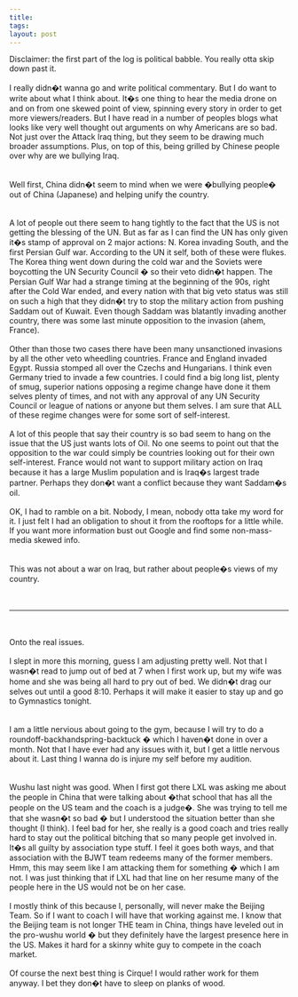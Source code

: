 ```yaml
---
title: 
tags: 
layout: post
---
```

Disclaimer: the first part of the log is political babble. You really otta skip down past it. <br /><br />I really didn�t wanna go and write political commentary.  But I do want to write about what I think about.  It�s one thing to hear the media drone on and on from one skewed point of view, spinning every story in order to get more viewers/readers.  But I have read in a number of peoples blogs what looks like very well thought out arguments on why Americans are so bad.  Not just over the Attack Iraq thing, but they seem to be drawing much broader assumptions.  Plus, on top of this, being grilled by Chinese people over why are we bullying Iraq.  <br /><br />Well first, China didn�t seem to mind when we were �bullying people� out of China (Japanese) and helping unify the country.  <br /><br />A lot of people out there seem to hang tightly to the fact that the US is not getting the blessing of the UN.  But as far as I can find the UN has only given it�s stamp of approval on 2 major actions: N. Korea invading South, and the first Persian Gulf war.  According to the UN it self, both of these were flukes.  The Korea thing went down during the cold war and the Soviets were boycotting the UN Security Council � so their veto didn�t happen.  The Persian Gulf War had a strange timing at the beginning of the 90s, right after the Cold War ended, and every nation with that big veto status was still on such a high that they didn�t try to stop the military action from pushing Saddam out of Kuwait.  Even though Saddam was blatantly invading another country, there was some last minute opposition to the invasion (ahem, France).<br /><br />Other than those two cases there have been many unsanctioned invasions by all the other veto wheedling countries.  France and England invaded Egypt. Russia stomped all over the Czechs and Hungarians.   I think even Germany tried to invade a few countries.  I could find a big long list, plenty of smug, superior nations opposing a regime change have done it them selves plenty of times, and not with any approval of any UN Security Council or league of nations or anyone but them selves.  I am sure that ALL of these regime changes were for some sort of self-interest. <br /><br />A lot of this people that say their country is so bad seem to hang on the issue that the US just wants lots of Oil.  No one seems to point out that the opposition to the war could simply be countries looking out for their own self-interest.  France would not want to support military action on Iraq because it has a large Muslim population and is Iraq�s largest trade partner.  Perhaps they don�t want a conflict because they want Saddam�s oil. <br /><br />OK, I had to ramble on a bit.  Nobody, I mean, nobody otta take my word for it.  I just felt I had an obligation to shout it from the rooftops for a little while.  If you want more information bust out Google and find some non-mass-media skewed info.  <br /><br />This was not about a war on Iraq, but rather about people�s views of my country.  <br /><br /><hr width=�50%� size=1><br /><br />Onto the real issues.<br /><br />I slept in more this morning, guess I am adjusting pretty well.  Not that I wasn�t read to jump out of bed at 7 when I first work up, but my wife was home and she was being all hard to pry out of bed.  We didn�t drag our selves out until a good 8:10.   Perhaps it will make it easier to stay up and go to Gymnastics tonight.  <br /><br />I am a little nervious about going to the gym, because I will try to do a roundoff-backhandspring-backtuck � which I haven�t done in over a month.  Not that I have ever had any issues with it, but I get a little nervous about it.   Last thing I wanna do is injure my self before my audition.  <br /><br />Wushu last night was good.  When I first got there LXL was asking me about the people in China that were talking about �that school that has all the people on the US team and the coach is a judge�.  She was trying to tell me that she wasn�t so bad � but I understood the situation better than she thought (I think).  I feel bad for her, she really is a good coach and tries really hard to stay out the political bitching that so many people get involved in.  It�s all guilty by association type stuff.  I feel it goes both ways, and that association with the BJWT team redeems many of the former members.  Hmm, this may seem like I am attacking them for something � which I am not.  I was just thinking that if LXL had that line on her resume many of the people here in the US would not be on her case. <br /><br />I mostly think of this because I, personally, will never make the Beijing Team.  So if I want to coach I will have that working against me.  I know that the Beijing team is not longer THE team in China, things have leveled out in the pro-wushu world � but they definitely have the largest presence here in the US.  Makes it hard for a skinny white guy to compete in the coach market. <br /><br />Of course the next best thing is Cirque!  I would rather work for them anyway.  I bet they don�t have to sleep on planks of wood.  
